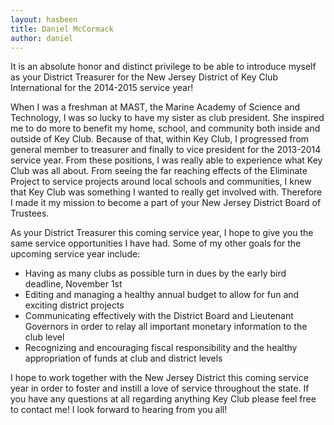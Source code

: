 ```yaml
---
layout: hasbeen
title: Daniel McCormack
author: daniel
---
```


It is an absolute honor and distinct privilege to be able to introduce myself as your District Treasurer for the New Jersey District of Key Club International for the 2014-2015 service year!

When I was a freshman at MAST, the Marine Academy of Science and Technology, I was so lucky to have my sister as club president. She inspired me to do more to benefit my home, school, and community both inside and outside of Key Club. Because of that, within Key Club, I progressed from general member to treasurer and finally to vice president for the 2013-2014 service year. From these positions, I was really able to experience what Key Club was all about. From seeing the far reaching effects of the Eliminate Project to service projects around local schools and communities, I knew that Key Club was something I wanted to really get involved with. Therefore I made it my mission to become a part of your New Jersey District Board of Trustees.

As your District Treasurer this coming service year, I hope to give you the same service opportunities I have had. Some of my other goals for the upcoming service year include:

- Having as many clubs as possible turn in dues by the early bird deadline, November 1st
- Editing and managing a healthy annual budget to allow for fun and exciting district projects
- Communicating effectively with the District Board and Lieutenant Governors in order to relay all important monetary information to the club level
- Recognizing and encouraging fiscal responsibility and the healthy appropriation of funds at club and district levels

I hope to work together with the New Jersey District this coming service year in order to foster and instill a love of service throughout the state. If you have any questions at all regarding anything Key Club please feel free to contact me! I look forward to hearing from you all!
